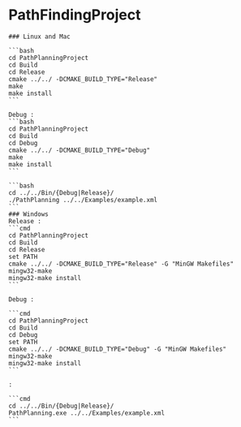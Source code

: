 # PathFindingProject



    ### Linux and Mac
    
    ```bash
    cd PathPlanningProject
    cd Build
    cd Release
    cmake ../../ -DCMAKE_BUILD_TYPE="Release"
    make
    make install
    ```

    Debug :
    ```bash
    cd PathPlanningProject
    cd Build
    cd Debug
    cmake ../../ -DCMAKE_BUILD_TYPE="Debug"
    make
    make install
    ```

    ```bash
    cd ../../Bin/{Debug|Release}/
    ./PathPlanning ../../Examples/example.xml
    ```
    ### Windows
    Release :
    ```cmd
    cd PathPlanningProject
    cd Build
    cd Release
    set PATH
    cmake ../../ -DCMAKE_BUILD_TYPE="Release" -G "MinGW Makefiles"
    mingw32-make
    mingw32-make install
    ```

    Debug :

    ```cmd
    cd PathPlanningProject
    cd Build
    cd Debug
    set PATH
    cmake ../../ -DCMAKE_BUILD_TYPE="Debug" -G "MinGW Makefiles"
    mingw32-make
    mingw32-make install
    ```

    :

    ```cmd
    cd ../../Bin/{Debug|Release}/
    PathPlanning.exe ../../Examples/example.xml
    ```

